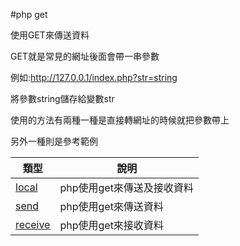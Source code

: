 #php get 

使用GET來傳送資料

GET就是常見的網址後面會帶一串參數

例如:http://127.0.0.1/index.php?str=string

將參數string儲存給變數str

使用的方法有兩種一種是直接轉網址的時候就把參數帶上

另外一種則是參考範例

|類型                                        |說明                                         |
|--------------------------------------------|---------------------------------------------|
|[local](locat/local.php)                    |php使用get來傳送及接收資料                   |
|[send](transfer/send.php)                   |php使用get來傳送資料                         |
|[receive](transfer/receive.php)             |php使用get來接收資料                         |
